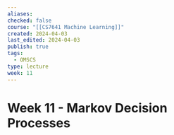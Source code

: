 ```yaml
---
aliases: 
checked: false
course: "[[CS7641 Machine Learning]]"
created: 2024-04-03
last_edited: 2024-04-03
publish: true
tags:
  - OMSCS
type: lecture
week: 11
---
```

# Week 11 - Markov Decision Processes

